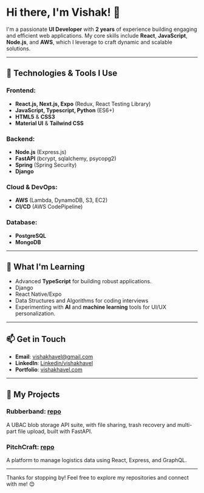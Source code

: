 # Hi there, I'm Vishak! 👋

I'm a passionate **UI Developer** with **2 years** of experience building engaging and efficient web applications.
My core skills include **React**, **JavaScript**, **Node.js**, and **AWS**, which I leverage to craft dynamic and scalable solutions.

---

## 🔧 **Technologies & Tools I Use**

### Frontend:
- **React.js, Next.js, Expo** (Redux, React Testing Library)
- **JavaScript, Typescript, Python** (ES6+)
- **HTML5** & **CSS3**
- **Material UI** & **Tailwind CSS**

### Backend:
- **Node.js** (Express.js)
- **FastAPI** (bcrypt, sqlalchemy, psycopg2)
- **Spring** (Spring Security)
- **Django**
  
### Cloud & DevOps:
- **AWS** (Lambda, DynamoDB, S3, EC2)
- **CI/CD** (AWS CodePipeline)

### Database:
- **PostgreSQL**
- **MongoDB**

---

## 🌱 **What I'm Learning**
- Advanced **TypeScript** for building robust applications.
- Django
- React Native/Expo
- Data Structures and Algorithms for coding interviews
- Experimenting with **AI** and **machine learning** tools for UI/UX personalization.

---

## 📫 **Get in Touch**
- **Email**: [vishakhavel@gmail.com](mailto:vishakhavel@gmail.com)
- **LinkedIn**: [Linkedin/vishakhavel](https://www.linkedin.com/in/vishakhavel)
- **Portfolio**: [vishakhavel.com](https://portfolio.vishakhavel.com/)

---

## 🚀 **My Projects**

### **Rubberband**: [repo](https://github.com/vishakhavel/rubberband)  
A UBAC blob storage API suite, with file sharing, trash recovery and multi-part file upload, built with FastAPI.

### **PitchCraft**: [repo](https://github.com/vishakhavel/pitchcraft)  
A platform to manage logistics data using React, Express, and GraphQL.

---

Thanks for stopping by! Feel free to explore my repositories and connect with me! 😊
